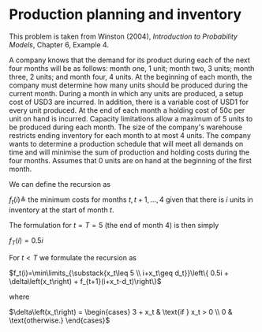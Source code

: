 # Production planning and inventory

This problem is taken from Winston (2004), _Introduction to Probability Models_,
Chapter 6, Example 4.

A company knows that the demand for its product during each of the next four 
months will be as follows: month one, 1 unit; month two, 3 units; month three, 
2 units; and month four, 4 units. At the beginning of each month, the company 
must determine how many units should be produced during the current month. 
During a month in which any units are produced, a setup cost of USD3 are incurred. 
In addition, there is a variable cost of USD1 for every unit produced. At the end 
of each month a holding cost of 50c per unit on hand is incurred. Capacity 
limitations allow a maximum of 5 units to be produced during each month. The 
size of the company's warehouse restricts ending inventory for each month to at 
most 4 units. The company wants to determine a production schedule that will 
meet all demands on time and will minimise the sum of production and holding 
costs during the four months. Assumes that 0 units are on hand at the beginning 
of the first month.

We can define the recursion as

$f_t(i)\triangleq$ the minimum costs for months $t,t+1,...,4$ given that
there is $i$ units in inventory at the start of month $t$.

The formulation for $t=T=5$ (the end of month 4) is then simply

$f_T(i) = 0.5i$

For $t < T$ we formulate the recursion as

$f_t(i)=\min\limits_{\substack{x_t\leq 5 \\ i+x_t\geq d_t}}\left\{ 0.5i + \delta\left(x_t\right) + f_{t+1}(i+x_t-d_t)\right\}$

where 

$\delta\left(x_t\right) = 
	\begin{cases} 
		3 + x_t & \text{if } x_t > 0 \\ 
		0 & \text{otherwise.} 
	\end{cases}$
